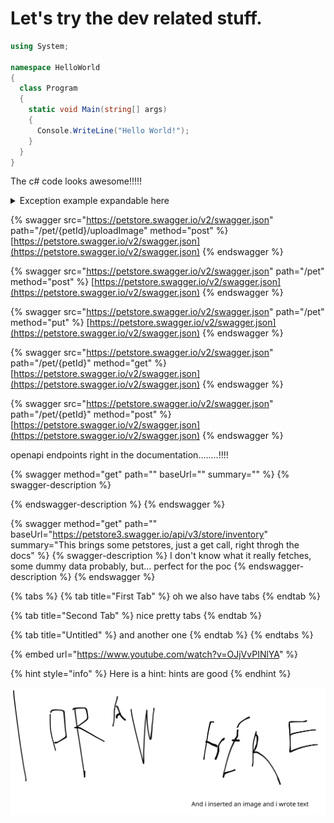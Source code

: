 # Let's try the dev related stuff.

```csharp
using System;

namespace HelloWorld
{
  class Program
  {
    static void Main(string[] args)
    {
      Console.WriteLine("Hello World!");    
    }
  }
}
```

The c# code looks awesome!!!!!

<details>

<summary>Exception example expandable here</summary>

System.ApplicationException: Error during execute ---> System.FormatException: Input string was not in a correct format.   at System.Number.ThrowOverflowOrFormatException(ParsingStatus status, TypeCode type)   at System.Number.ParseInt32(ReadOnlySpan\`1 value, NumberStyles styles, NumberFormatInfo info)   at System.Int32.Parse(String s)   at MyNamespace.IntParser.Execute(String s) in C:\apps\MyNamespace\IntParser.cs:line 13   --- End of inner exception stack trace ---   at MyNamespace.IntParser.Execute(String s) in C:\apps\MyNamespace\IntParser.cs:line 17   at MyNamespace.Program.Main(String\[] args) in C:\apps\MyNamespace\Program.cs:line 13





</details>

{% swagger src="https://petstore.swagger.io/v2/swagger.json" path="/pet/{petId}/uploadImage" method="post" %}
[https://petstore.swagger.io/v2/swagger.json](https://petstore.swagger.io/v2/swagger.json)
{% endswagger %}

{% swagger src="https://petstore.swagger.io/v2/swagger.json" path="/pet" method="post" %}
[https://petstore.swagger.io/v2/swagger.json](https://petstore.swagger.io/v2/swagger.json)
{% endswagger %}

{% swagger src="https://petstore.swagger.io/v2/swagger.json" path="/pet" method="put" %}
[https://petstore.swagger.io/v2/swagger.json](https://petstore.swagger.io/v2/swagger.json)
{% endswagger %}

{% swagger src="https://petstore.swagger.io/v2/swagger.json" path="/pet/{petId}" method="get" %}
[https://petstore.swagger.io/v2/swagger.json](https://petstore.swagger.io/v2/swagger.json)
{% endswagger %}

{% swagger src="https://petstore.swagger.io/v2/swagger.json" path="/pet/{petId}" method="post" %}
[https://petstore.swagger.io/v2/swagger.json](https://petstore.swagger.io/v2/swagger.json)
{% endswagger %}

openapi endpoints right in the documentation........!!!!

{% swagger method="get" path="" baseUrl="" summary="" %}
{% swagger-description %}

{% endswagger-description %}
{% endswagger %}

{% swagger method="get" path="" baseUrl="https://petstore3.swagger.io/api/v3/store/inventory" summary="This brings some petstores, just a get call, right throgh the docs" %}
{% swagger-description %}
I don't know what it really fetches, some dummy data probably, but... perfect for the poc
{% endswagger-description %}
{% endswagger %}

{% tabs %}
{% tab title="First Tab" %}
oh we also have tabs
{% endtab %}

{% tab title="Second Tab" %}
nice pretty tabs
{% endtab %}

{% tab title="Untitled" %}
and another one
{% endtab %}
{% endtabs %}

{% embed url="https://www.youtube.com/watch?v=OJjVvPINlYA" %}

{% hint style="info" %}
Here is a hint: hints are good
{% endhint %}

<img src="../.gitbook/assets/file.excalidraw.svg" alt="" class="gitbook-drawing">

